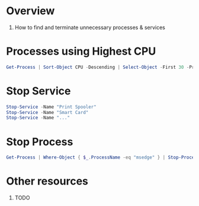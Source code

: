 # Overview
1. How to find and terminate unnecessary processes & services


# Processes using Highest CPU
```ps1
Get-Process | Sort-Object CPU -Descending | Select-Object -First 30 -Property ProcessName, Path
```


# Stop Service
```ps1
Stop-Service -Name "Print Spooler"
Stop-Service -Name "Smart Card"
Stop-Service -Name "..."
```


# Stop Process
```ps1
Get-Process | Where-Object { $_.ProcessName -eq "msedge" } | Stop-Process -Force
```


# Other resources
1. TODO
